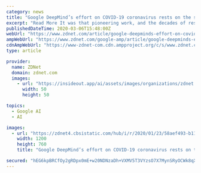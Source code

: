 ```yaml
---
category: news
title: "Google DeepMind’s effort on COVID-19 coronavirus rests on the shoulders of giants"
excerpt: "Read More It was that pioneering work, and the decades of research that followed, that made possible the announcement on Thursday by Google's DeepMind that it has arrived at a guess as to the structure of a handful of proteins associated with the ..."
publishedDateTime: 2020-03-06T15:48:00Z
webUrl: "https://www.zdnet.com/article/google-deepminds-effort-on-covid-19-coronavirus-rests-on-the-shoulders-of-giants/"
ampWebUrl: "https://www.zdnet.com/google-amp/article/google-deepminds-effort-on-covid-19-coronavirus-rests-on-the-shoulders-of-giants/"
cdnAmpWebUrl: "https://www-zdnet-com.cdn.ampproject.org/c/s/www.zdnet.com/google-amp/article/google-deepminds-effort-on-covid-19-coronavirus-rests-on-the-shoulders-of-giants/"
type: article

provider:
  name: ZDNet
  domain: zdnet.com
  images:
    - url: "https://insideout.app/ai/assets/images/organizations/zdnet.com-50x50.jpg"
      width: 50
      height: 50

topics:
  - Google AI
  - AI

images:
  - url: "https://zdnet4.cbsistatic.com/hub/i/r/2020/01/23/58aef493-b110-4e8d-b33e-88b96687eac0/resize/1200x900/bc837465a44a931f81f7c3dfb35c8642/screenshot-2020-01-23-at-11-48-05.png"
    width: 1200
    height: 760
    title: "Google DeepMind’s effort on COVID-19 coronavirus rests on the shoulders of giants"

secured: "hEG6kpBRCfOy2gRDpx0mE+w20NDNzaDh+VXMV5T3VYzsO7X7MynSRyOCWk8qXR8Y0XxOzWzx+2vg1eg+cxJ2Bgv8N0uF2FTMDJrqFSpZetq8ygqSeNXxxyg53Fo+1B4xNEZ7pGTfBNmUbSUgVjAwP8se6wgWnUi434nthuLvqyH3mwu+pvhUzWWomGR/Ua+joOGll2ns6IKZ17yW0wgpnQbGK6S0nvgvS0I5O+UDr5cYjTnekL8uUMntU6k5lnC300vy4Bufka8sX10GhC8C2XnniMVn2+eKoCKUUz9dwO2F6wo6Dg2Ab0CUjSp0guCGeBZH9pdkLM6+Lgz5kIPLsHTfIYBVHxF55kbj3ZR6YSA8/cLM3edpIoh7f0SifRIm12uo0OjPQTKH0SqEUze6I2FB4Tic4OMIr2Ksy/g16rQTqN6A+idiFydLxKQHBYjDRi3iA5iw7lJKY5AieDhBnJqrX5iwtgB+lKuuZY69vCE=;m1VbCtoOeKpAX14E4TxKmQ=="
---
```


